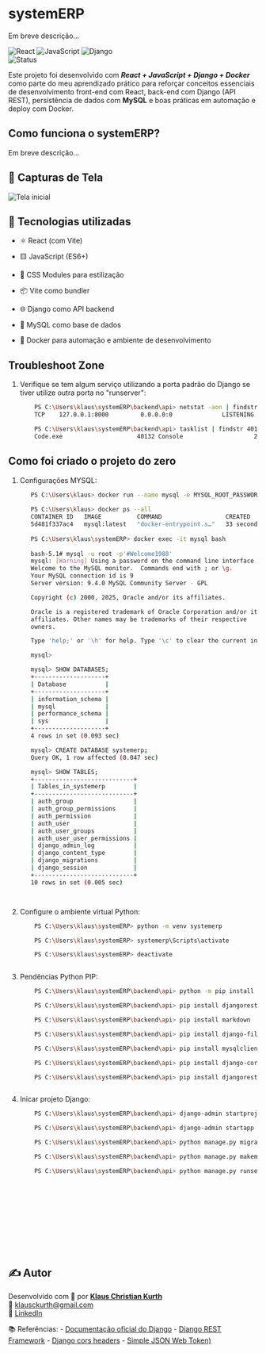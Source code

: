 # systemERP
Em breve descrição...


![React](https://img.shields.io/badge/React-18-blue?logo=react) 
![JavaScript](https://img.shields.io/badge/JavaScript-ES6-yellow?logo=javascript) 
![Django](https://img.shields.io/badge/Django-4.x-green?logo=django)  
![Status](https://img.shields.io/badge/status-em%20desenvolvimento-yellow)


Este projeto foi desenvolvido com ***React + JavaScript + Django + Docker*** como parte do meu aprendizado prático para reforçar conceitos essenciais de desenvolvimento front-end com React, back-end com Django (API REST), persistência de dados com **MySQL** e boas práticas em automação e deploy com Docker.


## Como funciona o systemERP?

Em breve descrição...


## 📸 Capturas de Tela

![Tela inicial](./screenshots/home_page.png)


## 🚀 Tecnologias utilizadas

- ⚛️ React (com Vite)

- 🟨 JavaScript (ES6+)

- 💅 CSS Modules para estilização

- 📦 Vite como bundler

- 🌐 Django como API backend

- 🐬 MySQL como base de dados

- 🐳 Docker para automação e ambiente de desenvolvimento



## Troubleshoot Zone

1. Verifique se tem algum serviço utilizando a porta padrão do Django se tiver utilize outra porta no "runserver":
    ```bash 
        PS C:\Users\klaus\systemERP\backend\api> netstat -aon | findstr :8000
        TCP    127.0.0.1:8000         0.0.0.0:0              LISTENING       40132

        PS C:\Users\klaus\systemERP\backend\api> tasklist | findstr 40132
        Code.exe                     40132 Console                    2    106.364 K


## Como foi criado o projeto do zero

1. Configurações MYSQL:
     ```bash
        PS C:\Users\klaus> docker run --name mysql -e MYSQL_ROOT_PASSWORD=#Welcome1988 -d -p 3306:3306 mysql:latest
        
        PS C:\Users\klaus> docker ps --all
        CONTAINER ID   IMAGE          COMMAND                  CREATED          STATUS          PORTS                                         NAMES
        5d481f337ac4   mysql:latest   "docker-entrypoint.s…"   33 seconds ago   Up 24 seconds   0.0.0.0:3306->3306/tcp, [::]:3306->3306/tcp   mysql
        
        PS C:\Users\klaus\systemERP> docker exec -it mysql bash
        
        bash-5.1# mysql -u root -p'#Welcome1988' 
        mysql: [Warning] Using a password on the command line interface can be insecure.
        Welcome to the MySQL monitor.  Commands end with ; or \g.
        Your MySQL connection id is 9
        Server version: 9.4.0 MySQL Community Server - GPL

        Copyright (c) 2000, 2025, Oracle and/or its affiliates.

        Oracle is a registered trademark of Oracle Corporation and/or its
        affiliates. Other names may be trademarks of their respective
        owners.

        Type 'help;' or '\h' for help. Type '\c' to clear the current input statement.

        mysql>

        mysql> SHOW DATABASES;
        +--------------------+
        | Database           |
        +--------------------+
        | information_schema |
        | mysql              |
        | performance_schema |
        | sys                |
        +--------------------+
        4 rows in set (0.093 sec)

        mysql> CREATE DATABASE systemerp;
        Query OK, 1 row affected (0.047 sec)

        mysql> SHOW TABLES;
        +----------------------------+
        | Tables_in_systemerp        |
        +----------------------------+
        | auth_group                 |
        | auth_group_permissions     |
        | auth_permission            |
        | auth_user                  |
        | auth_user_groups           |
        | auth_user_user_permissions |
        | django_admin_log           |
        | django_content_type        |
        | django_migrations          |
        | django_session             |
        +----------------------------+
        10 rows in set (0.005 sec)




2. Configure o ambiente virtual Python:
    ```bash
        PS C:\Users\klaus\systemERP> python -m venv systemerp

        PS C:\Users\klaus\systemERP> systemerp\Scripts\activate

        PS C:\Users\klaus\systemERP> deactivate



3. Pendências Python PIP:
    ```bash
        PS C:\Users\klaus\systemERP\backend\api> python -m pip install Django==5.2.4

        PS C:\Users\klaus\systemERP\backend\api> pip install djangorestframework

        PS C:\Users\klaus\systemERP\backend\api> pip install markdown

        PS C:\Users\klaus\systemERP\backend\api> pip install django-filter

        PS C:\Users\klaus\systemERP\backend\api> pip install mysqlclient

        PS C:\Users\klaus\systemERP\backend\api> pip install django-cors-headers

        PS C:\Users\klaus\systemERP\backend\api> pip install djangorestframework-simplejwt



4. Inicar projeto Django:
    ```bash
        PS C:\Users\klaus\systemERP\backend\api> django-admin startproject erp .

        PS C:\Users\klaus\systemERP\backend\api> django-admin startapp auth

        PS C:\Users\klaus\systemERP\backend\api> python manage.py migrate

        PS C:\Users\klaus\systemERP\backend\api> python manage.py makemigrations

        PS C:\Users\klaus\systemERP\backend\api> python manage.py runserver 8080













## ✍️ Autor

Desenvolvido com 💙 por **[Klaus Christian Kurth](https://github.com/KlausKurth)**  
📧 klausckurth@gmail.com  
🔗 [LinkedIn](https://www.linkedin.com/in/klaus-christian-kurth-soares-039937164/) 


📚 Referências:
    - [Documentação oficial do Django](https://www.djangoproject.com/download/)
    - [Django REST Framework](https://www.django-rest-framework.org/)
    - [Django cors headers](https://pypi.org/project/django-cors-headers/)
    - [Simple JSON Web Token)](https://django-rest-framework-simplejwt.readthedocs.io/en/latest/getting_started.html)